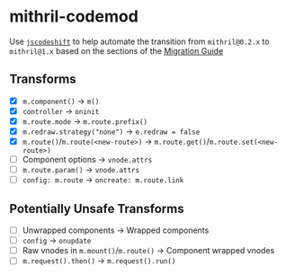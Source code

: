 mithril-codemod
===============

Use [`jscodeshift`](https://github.com/facebook/jscodeshift) to help automate the transition from `mithril@0.2.x` to `mithril@1.x` based on the sections of the [Migration Guide](https://github.com/lhorie/mithril.js/blob/rewrite/docs/v1.x-migration.md)

## Transforms

- [x] `m.component()` -> `m()`
- [x] `controller` -> `oninit`
- [x] `m.route.mode` -> `m.route.prefix()`
- [x] `m.redraw.strategy("none")` -> `e.redraw = false`
- [x] `m.route()`/`m.route(<new-route>)` -> `m.route.get()`/`m.route.set(<new-route>)`
- [ ] Component options -> `vnode.attrs`
- [ ] `m.route.param()` -> `vnode.attrs`
- [ ] `config: m.route` -> `oncreate: m.route.link`

## Potentially Unsafe Transforms

- [ ] Unwrapped components -> Wrapped components
- [ ] `config` -> `onupdate`
- [ ] Raw vnodes in `m.mount()`/`m.route()` -> Component wrapped vnodes
- [ ] `m.request().then()` -> `m.request().run()`
